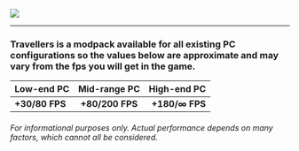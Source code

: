 ![](https://raw.githubusercontent.com/TravellersModpack/Travellers/main/Performance_Banner.png)

------------
### Travellers is a modpack available for all existing PC configurations so the values below are approximate and may vary from the fps you will get in the game.
| Low-end PC | Mid-range PC | High-end PC |
| :------------ |:---------------:| -----:|
| **+30/80 FPS** | **+80/200 FPS** | **+180/∞ FPS** |
###### For informational purposes only. Actual performance depends on many factors, which cannot all be considered.
